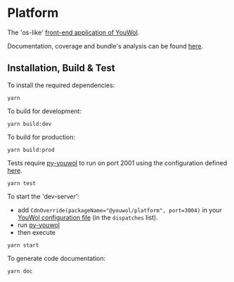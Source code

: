 # Platform


The 'os-like' [front-end application of YouWol](https://platform.youwol.com/applications/@youwol/platform/latest).

Documentation, coverage and bundle's analysis can be found 
[here](https://platform.youwol.com/applications/@youwol/cdn-explorer/latest?package=@youwol/platform).

## Installation, Build & Test

To install the required dependencies:

```shell
yarn
```

To build for development:

```shell
yarn build:dev
```

To build for production:

```shell
yarn build:prod
```

Tests require [py-youwol](https://platform.youwol.com/applications/@youwol/stories/latest?id=fa525fef-cb28-40fb-94d0-c45c2b464571&document=68f12394-6ad4-46ee-affe-19e929cb4fed&mode=reader)
to run on port 2001 using the configuration defined [here](https://github.com/youwol/integration-tests-conf).

```shell
yarn test
```

To start the 'dev-server':
- add `CdnOverride(packageName="@youwol/platform", port=3004)` in your 
[YouWol configuration file](https://platform.youwol.com/applications/@youwol/stories/latest?id=fa525fef-cb28-40fb-94d0-c45c2b464571&document=012d520b-8734-48c8-b4d1-5f6ec8a109a4&mode=reader)
  (in the `dispatches` list).
- run [py-youwol](https://platform.youwol.com/applications/@youwol/stories/latest?id=fa525fef-cb28-40fb-94d0-c45c2b464571&document=68f12394-6ad4-46ee-affe-19e929cb4fed&mode=reader)
- then execute
```shell
yarn start
```

To generate code documentation:

```shell
yarn doc
```

